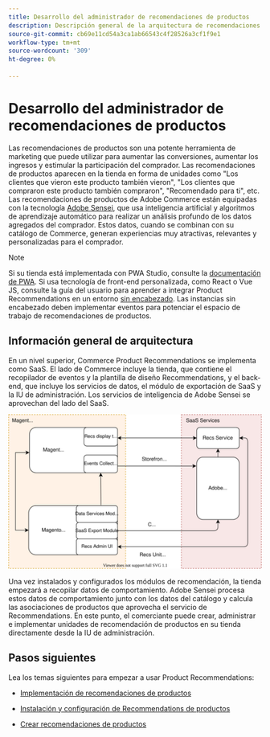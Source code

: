 ```yaml
---
title: Desarrollo del administrador de recomendaciones de productos
description: Descripción general de la arquitectura de recomendaciones de productos y las funciones de desarrollo.
source-git-commit: cb69e11cd54a3ca1ab66543c4f28526a3cf1f9e1
workflow-type: tm+mt
source-wordcount: '309'
ht-degree: 0%

---
```


# Desarrollo del administrador de recomendaciones de productos

Las recomendaciones de productos son una potente herramienta de marketing que puede utilizar para aumentar las conversiones, aumentar los ingresos y estimular la participación del comprador. Las recomendaciones de productos aparecen en la tienda en forma de unidades como &quot;Los clientes que vieron este producto también vieron&quot;, &quot;Los clientes que compraron este producto también compraron&quot;, &quot;Recomendado para ti&quot;, etc. Las recomendaciones de productos de Adobe Commerce están equipadas con la tecnología [Adobe Sensei](https://www.adobe.com/sensei.html), que usa inteligencia artificial y algoritmos de aprendizaje automático para realizar un análisis profundo de los datos agregados del comprador. Estos datos, cuando se combinan con su catálogo de Commerce, generan experiencias muy atractivas, relevantes y personalizadas para el comprador.

>[!NOTE]
>
>Si su tienda está implementada con PWA Studio, consulte la [documentación de PWA](https://developer.adobe.com/commerce/pwa-studio/integrations/product-recommendations/). Si usa tecnología de front-end personalizada, como React o Vue JS, consulte la guía del usuario para aprender a integrar Product Recommendations en un entorno [sin encabezado](headless.md). Las instancias sin encabezado deben implementar eventos para potenciar el espacio de trabajo de recomendaciones de productos.

## Información general de arquitectura

En un nivel superior, Commerce Product Recommendations se implementa como SaaS. El lado de Commerce incluye la tienda, que contiene el recopilador de eventos y la plantilla de diseño Recommendations, y el back-end, que incluye los servicios de datos, el módulo de exportación de SaaS y la IU de administración. Los servicios de inteligencia de Adobe Sensei se aprovechan del lado del SaaS.

![Diagrama de arquitectura de recomendaciones de productos](assets/arch-diag-sensei.svg)

Una vez instalados y configurados los módulos de recomendación, la tienda empezará a recopilar datos de comportamiento. Adobe Sensei procesa estos datos de comportamiento junto con los datos del catálogo y calcula las asociaciones de productos que aprovecha el servicio de Recommendations. En este punto, el comerciante puede crear, administrar e implementar unidades de recomendación de productos en su tienda directamente desde la IU de administración.

## Pasos siguientes

Lea los temas siguientes para empezar a usar Product Recommendations:

- [Implementación de recomendaciones de productos](implementation-workflow.md)

- [Instalación y configuración de Recommendations de productos](install-configure.md)

- [Crear recomendaciones de productos](create.md)
